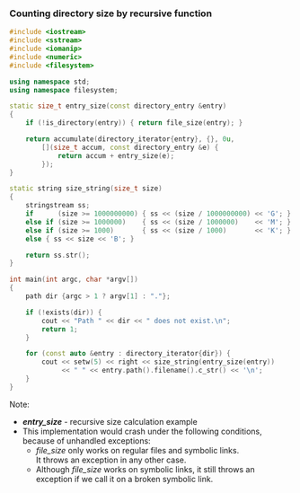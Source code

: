 ### Counting directory size by recursive function

```cpp
#include <iostream>
#include <sstream>
#include <iomanip>
#include <numeric>
#include <filesystem>

using namespace std;
using namespace filesystem;

static size_t entry_size(const directory_entry &entry)
{
    if (!is_directory(entry)) { return file_size(entry); }

    return accumulate(directory_iterator{entry}, {}, 0u,
        [](size_t accum, const directory_entry &e) {
            return accum + entry_size(e);
        });
}

static string size_string(size_t size)
{
    stringstream ss;
    if      (size >= 1000000000) { ss << (size / 1000000000) << 'G'; }
    else if (size >= 1000000)    { ss << (size / 1000000)    << 'M'; }
    else if (size >= 1000)       { ss << (size / 1000)       << 'K'; }
    else { ss << size << 'B'; }

    return ss.str();
}

int main(int argc, char *argv[])
{
    path dir {argc > 1 ? argv[1] : "."};

    if (!exists(dir)) {
        cout << "Path " << dir << " does not exist.\n";
        return 1;
    }

    for (const auto &entry : directory_iterator{dir}) {
        cout << setw(5) << right << size_string(entry_size(entry))
             << " " << entry.path().filename().c_str() << '\n';
    }
}
```

Note:
- ***entry_size*** - recursive size calculation example
- This implementation would crash under the following conditions, because of unhandled exceptions:
  - *file_size* only works on regular files and symbolic links. \
    It throws an exception in any other case.
  - Although *file_size* works on symbolic links, it still throws an exception if we call it on a broken symbolic link.